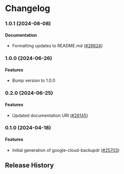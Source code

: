 # Changelog

### 1.0.1 (2024-08-08)

#### Documentation

* Formatting updates to README.md ([#26624](https://github.com/googleapis/google-cloud-ruby/issues/26624)) 

### 1.0.0 (2024-06-26)

#### Features

* Bump version to 1.0.0 

### 0.2.0 (2024-06-25)

#### Features

* Updated documentation URI ([#26145](https://github.com/googleapis/google-cloud-ruby/issues/26145)) 

### 0.1.0 (2024-04-18)

#### Features

* Initial generation of google-cloud-backupdr ([#25703](https://github.com/googleapis/google-cloud-ruby/issues/25703)) 

## Release History
